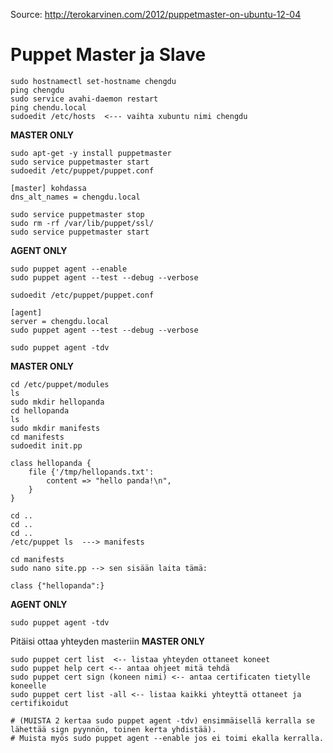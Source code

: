 Source: http://terokarvinen.com/2012/puppetmaster-on-ubuntu-12-04

# Puppet Master ja Slave

	sudo hostnamectl set-hostname chengdu
	ping chengdu
	sudo service avahi-daemon restart
	ping chendu.local
	sudoedit /etc/hosts  <--- vaihta xubuntu nimi chengdu

**MASTER ONLY**
	
	sudo apt-get -y install puppetmaster
	sudo service puppetmaster start
	sudoedit /etc/puppet/puppet.conf

	[master] kohdassa
	dns_alt_names = chengdu.local

	sudo service puppetmaster stop
	sudo rm -rf /var/lib/puppet/ssl/
	sudo service puppetmaster start

**AGENT ONLY**
	
	sudo puppet agent --enable
	sudo puppet agent --test --debug --verbose

	sudoedit /etc/puppet/puppet.conf

	[agent]
	server = chengdu.local
	sudo puppet agent --test --debug --verbose

	sudo puppet agent -tdv

**MASTER ONLY**
	
	cd /etc/puppet/modules
	ls
	sudo mkdir hellopanda
	cd hellopanda
	ls
	sudo mkdir manifests
	cd manifests
	sudoedit init.pp

	class hellopanda {
		file {'/tmp/hellopands.txt':
			content => "hello panda!\n",
		}	
	}

	cd ..
	cd ..
	cd ..
	/etc/puppet ls  ---> manifests

	cd manifests
	sudo nano site.pp --> sen sisään laita tämä:

	class {"hellopanda":}
	
**AGENT ONLY**

	sudo puppet agent -tdv
	
Pitäisi ottaa yhteyden masteriin
**MASTER ONLY**

	sudo puppet cert list  <-- listaa yhteyden ottaneet koneet
	sudo puppet help cert <-- antaa ohjeet mitä tehdä 
	sudo puppet cert sign (koneen nimi) <-- antaa certificaten tietylle koneelle 
	sudo puppet cert list -all <-- listaa kaikki yhteyttä ottaneet ja certifikoidut
	
	# (MUISTA 2 kertaa sudo puppet agent -tdv) ensimmäisellä kerralla se lähettää sign pyynnön, toinen kerta yhdistää).
	# Muista myös sudo puppet agent --enable jos ei toimi ekalla kerralla.
